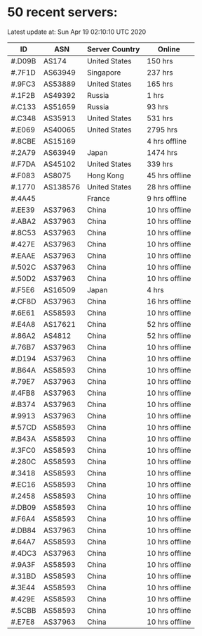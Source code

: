 # 50 recent servers:

Latest update at: Sun Apr 19 02:10:10 UTC 2020

| ID | ASN | Server Country | Online |
| -- | --- | -------------- | ------ |
| #.D09B | AS174 | United States | 150 hrs |
| #.7F1D | AS63949 | Singapore | 237 hrs |
| #.9FC3 | AS53889 | United States | 165 hrs |
| #.1F2B | AS49392 | Russia | 1 hrs |
| #.C133 | AS51659 | Russia | 93 hrs |
| #.C348 | AS35913 | United States | 531 hrs |
| #.E069 | AS40065 | United States | 2795 hrs |
| #.8CBE | AS15169 |  | 4 hrs offline |
| #.2A79 | AS63949 | Japan | 1474 hrs |
| #.F7DA | AS45102 | United States | 339 hrs |
| #.F083 | AS8075 | Hong Kong | 45 hrs offline |
| #.1770 | AS138576 | United States | 28 hrs offline |
| #.4A45 |  | France | 9 hrs offline |
| #.EE39 | AS37963 | China | 10 hrs offline |
| #.ABA2 | AS37963 | China | 10 hrs offline |
| #.8C53 | AS37963 | China | 10 hrs offline |
| #.427E | AS37963 | China | 10 hrs offline |
| #.EAAE | AS37963 | China | 10 hrs offline |
| #.502C | AS37963 | China | 10 hrs offline |
| #.50D2 | AS37963 | China | 10 hrs offline |
| #.F5E6 | AS16509 | Japan | 4 hrs |
| #.CF8D | AS37963 | China | 16 hrs offline |
| #.6E61 | AS58593 | China | 10 hrs offline |
| #.E4A8 | AS17621 | China | 52 hrs offline |
| #.86A2 | AS4812 | China | 52 hrs offline |
| #.76B7 | AS37963 | China | 10 hrs offline |
| #.D194 | AS37963 | China | 10 hrs offline |
| #.B64A | AS58593 | China | 10 hrs offline |
| #.79E7 | AS37963 | China | 10 hrs offline |
| #.4FB8 | AS37963 | China | 10 hrs offline |
| #.B374 | AS37963 | China | 10 hrs offline |
| #.9913 | AS37963 | China | 10 hrs offline |
| #.57CD | AS58593 | China | 10 hrs offline |
| #.B43A | AS58593 | China | 10 hrs offline |
| #.3FC0 | AS58593 | China | 10 hrs offline |
| #.280C | AS58593 | China | 10 hrs offline |
| #.3418 | AS58593 | China | 10 hrs offline |
| #.EC16 | AS58593 | China | 10 hrs offline |
| #.2458 | AS58593 | China | 10 hrs offline |
| #.DB09 | AS58593 | China | 10 hrs offline |
| #.F6A4 | AS58593 | China | 10 hrs offline |
| #.DB84 | AS37963 | China | 10 hrs offline |
| #.64A7 | AS58593 | China | 10 hrs offline |
| #.4DC3 | AS37963 | China | 10 hrs offline |
| #.9A3F | AS58593 | China | 10 hrs offline |
| #.31BD | AS58593 | China | 10 hrs offline |
| #.3E44 | AS58593 | China | 10 hrs offline |
| #.429E | AS58593 | China | 10 hrs offline |
| #.5CBB | AS58593 | China | 10 hrs offline |
| #.E7E8 | AS37963 | China | 10 hrs offline |

